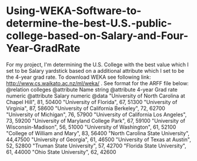 # Using-WEKA-Software-to-determine-the-best-U.S.-public-college-based-on-Salary-and-Four-Year-GradRate
For my project, I'm determining the U.S. College with the best value which I set to be Salary yardstick based on a additional attribute which I set to be the 4-year grad rate. To download WEKA see following link: http://www.cs.waikato.ac.nz/ml/weka/ . See format for the ARFF file below: @relation colleges   @attribute Name string  @attribute 4-year Grad rate numeric @attribute Salary numeric    @data  "University of North Carolina at Chapel Hill", 81, 50400    "University of Florida", 67, 51300   "University of Virginia", 87, 58600   "University of California Berkeley", 72, 62700   "University of Michigan", 76, 57900   "University of California Los Angeles", 73, 59200   "University of Maryland College Park", 67, 59100   "University of Wisconsin-Madison", 56, 51000    "University of Washington", 61, 52100   "College of William and Mary", 83, 56400 "North Carolina State University", 44,47500 "University of Georgia", 61, 46500 "University of Texas at Austin", 52, 52800 "Truman State University", 57, 42700 "Florida State University", 61, 44000 "Ohio State University", 62, 42600 
